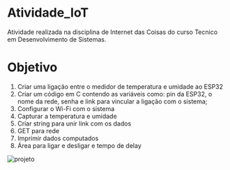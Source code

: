 # Atividade_IoT
Atividade realizada na disciplina de Internet das Coisas do curso Tecnico em Desenvolvimento de Sistemas.

# Objetivo
1. Criar uma ligação entre o medidor de temperatura e umidade ao ESP32  
2. Criar um código em C contendo as variáveis como: pin da ESP32, o nome da rede, senha e link para vincular a ligação com o sistema;  
3. Configurar o Wi-Fi com o sistema  
4. Capturar a temperatura e umidade  
5. Criar string para unir link com os dados  
6. GET para rede  
7. Imprimir dados computados  
8. Área para ligar e desligar e tempo de delay

![projeto](https://github.com/BReimberg/Atividade_IoT/assets/114779298/2534d2a4-2455-46dd-9c5b-da551d63c29d)
